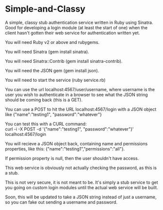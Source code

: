 Simple-and-Classy
=================

A simple, classy stub authentication service written in Ruby using Sinatra. Good for developing a login module (at least the start of one) when the client hasn't gotten their web service for authentication written yet.

You will need Ruby v2 or above and rubygems. 

You will need Sinatra (gem install sinatra).

You will need Sinatra::Contrib (gem install sinatra-contrib).

You will need the JSON gem (gem install json).

You will need to start the service (ruby service.rb)

You can use the url localhost:4567/user/username, where username is the user you wish to authenticate in a browser to see what the JSON string should be coming back (this is a GET).

You can use a POST to hit the URL localhost:4567/login with a JSON object like  {"name":"testing1", "password":"whatever"}

You can test this with a CURL command:    
curl -i -X POST -d '{"name":"testing1", "password":"whatever"}' localhost:4567/login 

You will recieve a JSON object back, containing name and permissions properties, like this: {"name":"testing1","permissions":"all"}. 

If permission property is null, then the user shouldn't have access.

This web service is obviously not actually checking the password, as this is a stub.  

This is not very secure, it is not meant to be. It's simply a stub service to get you going on custom login modules until the actual web service will be built. 

Soon, this will be updated to take a JSON string instead of just a username, so you can fake out sending a username and password. 
